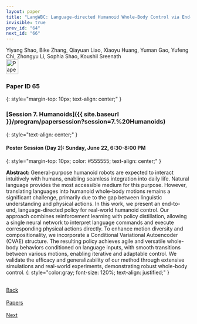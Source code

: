 ```yaml
---
layout: paper
title: "LangWBC: Language-directed Humanoid Whole-Body Control via End-to-end Learning"
invisible: true
prev_id: "64"
next_id: "66"
---
```

<div class="paper-authors">
  <div class="paper-author-box">
    <div class="paper-author-name">Yiyang Shao, Bike Zhang, Qiayuan Liao, Xiaoyu Huang, Yuman Gao, Yufeng Chi, Zhongyu Li, Sophia Shao, Koushil Sreenath</div>
    <div class="paper-author-uni"></div>
  </div>
</div>

<div class="paper-pdf">
  <div>
    <a href="https://www.roboticsproceedings.org/rss21/p065.pdf" title="Download PDF" target="_blank">
      <img src="{{ site.baseurl }}/images/paper_link_cardinal_red.png" alt="Paper PDF" width="33" height="40" />
    </a>
  </div>
</div>

### Paper ID 65
{: style="margin-top: 10px; text-align: center;" }

### [Session 7. Humanoids]({{ site.baseurl }}/program/papersession?session=7.%20Humanoids)
{: style="text-align: center;" }

#### Poster Session (Day 2): Sunday, June 22, 6:30-8:00 PM
{: style="margin-top: 10px; color: #555555; text-align: center;" }

<b style="color: black;">Abstract: </b>General-purpose humanoid robots are expected to interact intuitively with humans, enabling seamless integration into daily life. Natural language provides the most accessible medium for this purpose. However, translating languages into humanoid whole-body motions remains a significant challenge, primarily due to the gap between linguistic understanding and physical actions. In this work, we present an end-to-end, language-directed policy for real-world humanoid control. Our approach combines reinforcement learning with policy distillation, allowing a single neural network to interpret language commands and execute corresponding physical actions directly. To enhance motion diversity and compositionality, we incorporate a Conditional Variational Autoencoder (CVAE) structure. The resulting policy achieves agile and versatile whole-body behaviors conditioned on language inputs, with smooth transitions between various motions, enabling iterative and adaptable control. We validate the efficacy and generalizability of our method through extensive simulations and real-world experiments, demonstrating robust whole-body control.
{: style="color:gray; font-size: 120%; text-align: justified;" }

<div class="paper-menu">
  <div class="paper-menu-inner">
    <a href="{{ site.baseurl }}/program/papers/64/" title="Previous Paper">
            <div class="paper-menu-icon">
                <i class="fas fa-arrow-left"></i><br>
                <span class="paper-menu-label">Back</span>
            </div>
        </a>
    <a href="{{ site.baseurl }}/program/papers" title="All Papers">
      <div class="paper-menu-icon">
        <i class="fas fa-list"></i><br>
        <span class="paper-menu-label">Papers</span>
      </div>
    </a>
    <a href="{{ site.baseurl }}/program/papers/66/" title="Next Paper">
            <div class="paper-menu-icon">
                <i class="fas fa-arrow-right"></i><br>
                <span class="paper-menu-label">Next</span>
            </div>
        </a>
  </div>
</div>
